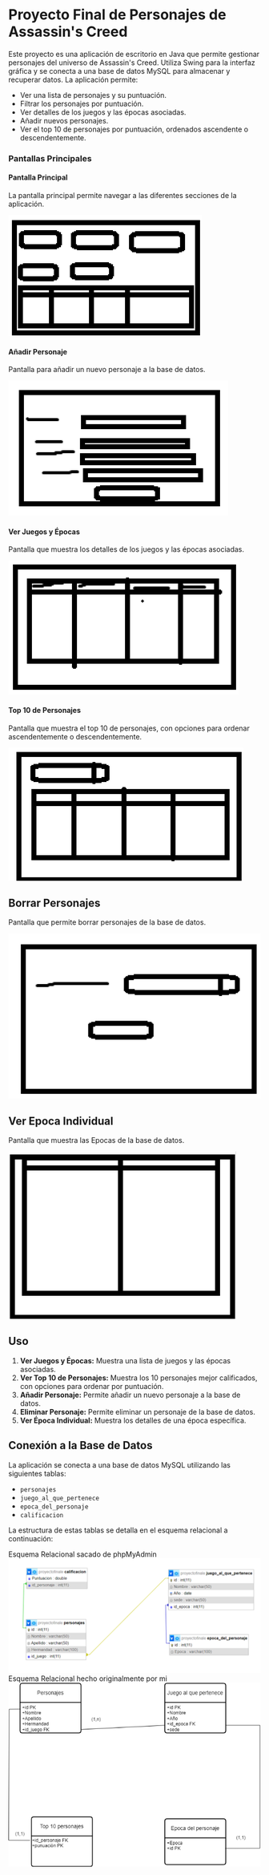 # Proyecto Final de Personajes de Assassin's Creed

Este proyecto es una aplicación de escritorio en Java que permite gestionar personajes del universo de Assassin's Creed. Utiliza Swing para la interfaz gráfica y se conecta a una base de datos MySQL para almacenar y recuperar datos. La aplicación permite:

- Ver una lista de personajes y su puntuación.
- Filtrar los personajes por puntuación.
- Ver detalles de los juegos y las épocas asociadas.
- Añadir nuevos personajes.
- Ver el top 10 de personajes por puntuación, ordenados ascendente o descendentemente.

### Pantallas Principales

#### Pantalla Principal

La pantalla principal permite navegar a las diferentes secciones de la aplicación.

![Pantalla Principal](img/Principal.png)

#### Añadir Personaje

Pantalla para añadir un nuevo personaje a la base de datos.

![Añadir Personaje](img/AddCharacter.png)

#### Ver Juegos y Épocas

Pantalla que muestra los detalles de los juegos y las épocas asociadas.

![Ver Juegos y Épocas](img/GameDetails.png)

#### Top 10 de Personajes

Pantalla que muestra el top 10 de personajes, con opciones para ordenar ascendentemente o descendentemente.

![Top 10 de Personajes](img/Top10List.png)

## Borrar Personajes

Pantalla que permite borrar personajes de la base de datos.

![Borrar Personajes](img/DeleteCharacter.png)

## Ver Epoca Individual

Pantalla que muestra las Epocas de la base de datos.

![Borrar Personajes](img/Epoca.png)

## Uso

1. **Ver Juegos y Épocas:** Muestra una lista de juegos y las épocas asociadas.
2. **Ver Top 10 de Personajes:** Muestra los 10 personajes mejor calificados, con opciones para ordenar por puntuación.
3. **Añadir Personaje:** Permite añadir un nuevo personaje a la base de datos.
4. **Eliminar Personaje:** Permite eliminar un personaje de la base de datos.
5. **Ver Época Individual:** Muestra los detalles de una época específica.


## Conexión a la Base de Datos

La aplicación se conecta a una base de datos MySQL utilizando las siguientes tablas:

- `personajes`
- `juego_al_que_pertenece`
- `epoca_del_personaje`
- `calificacion`

La estructura de estas tablas se detalla en el esquema relacional a continuación:

Esquema Relacional sacado de phpMyAdmin
![Esquema Relacional](img/RelacionalPRo.png)
Esquema Relacional hecho originalmente por mi
![Esquema Relacional](img/AC.drawio.png)
